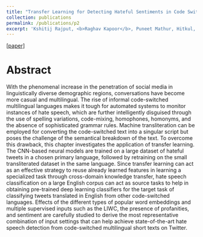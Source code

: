```yaml
---
title: "Transfer Learning for Detecting Hateful Sentiments in Code Switched Language"
collection: publications
permalink: /publications/p2
excerpt: 'Kshitij Rajput, <b>Raghav Kapoor</b>, Puneet Mathur, Hitkul, Ponnurangam Kumaraguru, Rajiv Ratn Shah.<br />Deep Learning-Based Approaches for Sentiment Analysis, Springer [2020]'
---
```


[[paper]](https://link.springer.com/chapter/10.1007/978-981-15-1216-2_7)

Abstract
======

With the phenomenal increase in the penetration of social media in linguistically diverse demographic regions, conversations have become more casual and multilingual. The rise of informal code-switched multilingual languages makes it tough for automated systems to monitor instances of hate speech, which are further intelligently disguised through the use of spelling variations, code-mixing, homophones, homonyms, and the absence of sophisticated grammar rules. Machine transliteration can be employed for converting the code-switched text into a singular script but poses the challenge of the semantical breakdown of the text. To overcome this drawback, this chapter investigates the application of transfer learning. The CNN-based neural models are trained on a large dataset of hateful tweets in a chosen primary language, followed by retraining on the small transliterated dataset in the same language. Since transfer learning can act as an effective strategy to reuse already learned features in learning a specialized task through cross-domain knowledge transfer, hate speech classification on a large English corpus can act as source tasks to help in obtaining pre-trained deep learning classifiers for the target task of classifying tweets translated in English from other code-switched languages. Effects of the different types of popular word embeddings and multiple supervised inputs such as the LIWC, the presence of profanities, and sentiment are carefully studied to derive the most representative combination of input settings that can help achieve state-of-the-art hate speech detection from code-switched multilingual short texts on Twitter.
